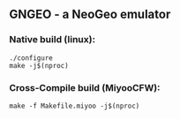 ## GNGEO - a NeoGeo emulator

### Native build (linux):
```
./configure
make -j$(nproc)
```

### Cross-Compile build (MiyooCFW):
```
make -f Makefile.miyoo -j$(nproc)
```
